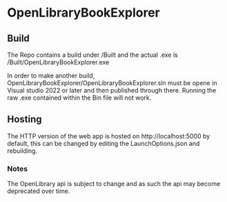 # OpenLibraryBookExplorer

## Build

The Repo contains a build under /Built and the actual .exe is /Built/OpenLibraryBookExplorer.exe

In order to make another build, OpenLibraryBookExplorer/OpenLibraryBookExplorer.sln must be opene in Visual studio 2022 or later and then published through there. Running the raw .exe contained within the Bin file will not work.

## Hosting

The HTTP version of the web app is hosted on http://localhost:5000 by default, this can be changed by editing the LaunchOptions.json and rebuilding.

### Notes

The OpenLibrary api is subject to change and as such the api may become deprecated over time.
 
